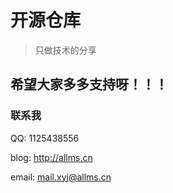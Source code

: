# 开源仓库

> 只做技术的分享



## 希望大家多多支持呀！！！



### 联系我

QQ: 1125438556

blog: http://allms.cn

email: mail.xyj@allms.cn


